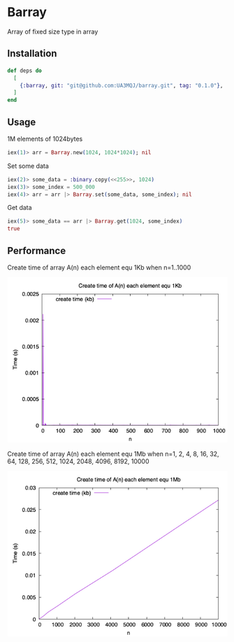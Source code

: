 # Barray

Array of fixed size type in array

## Installation

```elixir
def deps do
  [
    {:barray, git: "git@github.com:UA3MQJ/barray.git", tag: "0.1.0"},
  ]
end
```
## Usage
1M elements of 1024bytes
```elixir
iex(1)> arr = Barray.new(1024, 1024*1024); nil

```
Set some data
```elixir
iex(2)> some_data = :binary.copy(<<255>>, 1024)
iex(3)> some_index = 500_000
iex(4)> arr = arr |> Barray.set(some_data, some_index); nil
```
Get data
```elixir
iex(5)> some_data == arr |> Barray.get(1024, some_index)
true
```

## Performance

Create time of array A(n) each element equ 1Kb when n=1..1000

![Image of create_1k](create_1k.png)

Create time of array A(n) each element equ 1Mb when n=1, 2, 4, 8, 16, 32, 64, 128, 256, 512, 1024, 2048, 4096, 8192, 10000

![Image of create_1m](create_1m.png)